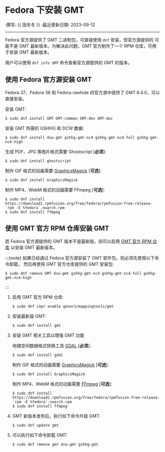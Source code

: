 # Fedora 下安装 GMT

:撰写: {{ 田冬冬 }}
:最近更新日期: 2023-09-12

---

Fedora 官方源提供了 GMT 二进制包，可直接使用 `dnf` 安装，但官方源提供的
可能不是 GMT 最新版本。为解决此问题，GMT 官方制作了一个 RPM 仓库，可用于安装
GMT 最新版本。

用户可以使用 `dnf info GMT` 命令查看官方源提供的 GMT 的版本。

## 使用 Fedora 官方源安装 GMT

Fedora 37、Fedora 38 和 Fedora rawhide 的官方源中提供了 GMT 6.4.0，可以直接安装。

安装 GMT:

```
$ sudo dnf install GMT GMT-common GMT-dev GMT-doc
```

安装 GMT 所需的 GSHHG 和 DCW 数据:

```
$ sudo dnf install dcw-gmt gshhg-gmt-nc4 gshhg-gmt-nc4-full gshhg-gmt-nc4-high
```

生成 PDF、JPG 等图片格式需要 Ghostscript \[**必须**\]:

```
$ sudo dnf install ghostscript
```

制作 GIF 格式的动画需要 [GraphicsMagick](http://www.graphicsmagick.org/) \[**可选**\]:

```
$ sudo dnf install GraphicsMagick
```

制作 MP4、WebM 格式的动画需要 FFmpeg \[**可选**\]:

```
$ sudo dnf install https://download1.rpmfusion.org/free/fedora/rpmfusion-free-release-`rpm -E %fedora`.noarch.rpm
$ sudo dnf install ffmpeg
```

## 使用 GMT 官方 RPM 仓库安装 GMT

若 Fedora 官方源提供的 GMT 版本不是最新版，则可以启用
[GMT 官方 RPM 仓库](https://copr.fedorainfracloud.org/coprs/genericmappingtools/gmt/)
以安装 GMT 最新版本。

:::{note}
如果已经通过 Fedora 官方源安装了 GMT 软件包，则必须先使用以下命令卸载，
然后再使用 GMT 官方仓库提供的 GMT 安装包:

```
$ sudo dnf remove GMT dcw-gmt gshhg-gmt-nc4 gshhg-gmt-nc4-full gshhg-gmt-nc4-high
```
:::

1. 启用 GMT 官方 RPM 仓库:

   ```
   $ sudo dnf copr enable genericmappingtools/gmt
   ```

2. 安装最新版 GMT:

   ```
   $ sudo dnf install gmt
   ```

3. 安装 GMT 相关工具以增强 GMT 功能

   地理空间数据格式转换工具 [GDAL](https://gdal.org/) \[**必须**\]:

   ```
   $ sudo dnf install gdal
   ```

   制作 GIF 格式的动画需要 [GraphicsMagick](http://www.graphicsmagick.org/) \[**可选**\]:

   ```
   $ sudo dnf install GraphicsMagick
   ```

   制作 MP4、WebM 格式的动画需要 [FFmpeg](https://ffmpeg.org/) \[**可选**\]:

   ```
   $ sudo dnf install https://download1.rpmfusion.org/free/fedora/rpmfusion-free-release-`rpm -E %fedora`.noarch.rpm
   $ sudo dnf install ffmpeg
   ```

4. GMT 新版本发布后，执行如下命令升级 GMT:

   ```
   $ sudo dnf update gmt
   ```

5. 可以执行如下命令卸载 GMT:

   ```
   $ sudo dnf remove gmt dcw-gmt gshhg-gmt
   ```
